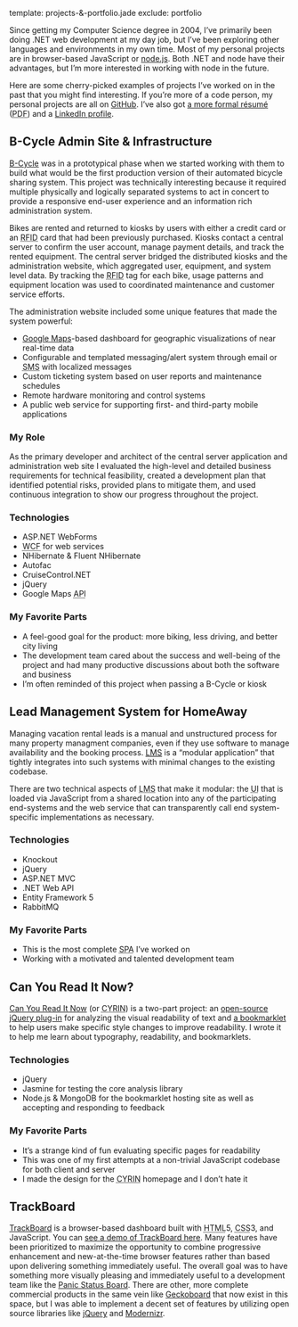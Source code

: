 template: projects-&-portfolio.jade
exclude: portfolio

Since getting my Computer Science degree in 2004, I&rsquo;ve primarily been doing <span class="caphappy">.NET</span> web development at my day job, but I&rsquo;ve been exploring other languages and environments in my own time. Most of my personal projects are in browser-based JavaScript or [node.js](http://nodejs.org). Both <span class="caphappy">.NET</span> and node have their advantages, but I&rsquo;m more interested in working with node in the future.

Here are some cherry-picked examples of projects I&rsquo;ve worked on in the past that you might find interesting. If you&rsquo;re more of a code person, my personal projects are all on [GitHub](https://github.com/kevingorski). I&rsquo;ve also got [a more formal résumé](Kevin%20Gorski%20-%20Resume.pdf) (<abbr title="Portable Document Format">PDF</abbr>) and a [LinkedIn profile](https://www.linkedin.com/in/kevingorski/).


## <a name="bcycle">B-Cycle Admin Site & Infrastructure</a>

[B-Cycle](http://bcycle.com) was in a prototypical phase when we started working with them to build what would be the first production version of their automated bicycle sharing system. This project was technically interesting because it required multiple physically and logically separated systems to act in concert to provide a responsive end-user experience and an information rich administration system.

Bikes are rented and returned to kiosks by users with either a credit card or an <abbr title="Radio Frequency Identification">RFID</abbr> card that had been previously purchased. Kiosks contact a central server to confirm the user account, manage payment details, and track the rented equipment. The central server bridged the distributed kiosks and the administration website, which aggregated user, equipment, and system level data. By tracking the <abbr title="Radio Frequency Identification">RFID</abbr> tag for each bike, usage patterns and equipment location was used to coordinated maintenance and customer service efforts.

The administration website included some unique features that made the system powerful:

* <span>[Google Maps](http://maps.google.com/)-based dashboard for geographic visualizations of near real-time data</span>
* <span>Configurable and templated messaging/alert system through email or <abbr title="Short Message Service">SMS</abbr> with localized messages</span>
* <span>Custom ticketing system based on user reports and maintenance schedules</span>
* <span>Remote hardware monitoring and control systems</span>
* <span>A public web service for supporting first- and third-party mobile applications</span>

### My Role

As the primary developer and architect of the central server application and administration web site I evaluated the high-level and detailed business requirements for technical feasibility, created a development plan that identified potential risks, provided plans to mitigate them, and used continuous integration to show our progress throughout the project.

### Technologies

* <span><span class="caphappy">ASP.NET</span> WebForms</span>
* <span><abbr title="Windows Communication Foundation">WCF</abbr> for web services</span>
* <span>NHibernate & Fluent NHibernate</span>
* <span>Autofac</span>
* <span>CruiseControl<span class="caphappy">.NET</span></span>
* <span>jQuery</span>
* <span>Google Maps <abbr title="Application Programming Interface">API</abbr></span>

### My Favorite Parts

* <span>A feel-good goal for the product: more biking, less driving, and better city living</span>
* <span>The development team cared about the success and well-being of the project and had many productive discussions about both the software and business</span>
* <span>I&rsquo;m often reminded of this project when passing a B-Cycle or kiosk</span>


## <a name="lms">Lead Management System for HomeAway</a>

Managing vacation rental leads is a manual and unstructured process for many property managment companies, even if they use software to manage availability and the booking process. [<abbr title="Lead Management System">LMS</abbr>](http://software.homeaway.com/vacation-rentals/products/lead-management) is a &ldquo;modular application&rdquo; that tightly integrates into such systems with minimal changes to the existing codebase.

There are two technical aspects of <abbr title="Lead Management System">LMS</abbr> that make it modular: the <abbr title="User Interface">UI</abbr> that is loaded via JavaScript from a shared location into any of the participating end-systems and the web service that can transparently call end system-specific implementations as necessary.

### Technologies

* <span>Knockout</span>
* <span>jQuery</span>
* <span>ASP.NET MVC</span>
* <span><span class="caphappy">.NET</span> Web API</span>
* <span>Entity Framework 5</span>
* <span>RabbitMQ</span>

### My Favorite Parts

* <span>This is the most complete <abbr title="Single Page App">SPA</abbr> I&rsquo;ve worked on</span>
* <span>Working with a motivated and talented development team</span>


## <a name="cyrin">Can You Read It Now?</a>

[Can You Read It Now](http://canyoureaditnow.com/) (or <abbr title="Can You Read It Now">CYRIN</abbr>) is a two-part project: an [open-source jQuery plug-in](https://github.com/kevingorski/CanYouReadItNow) for analyzing the visual readability of text and [a bookmarklet](http://canyoureaditnow.com/) to help users make specific style changes to improve readability. I wrote it to help me learn about typography, readability, and bookmarklets.

### Technologies

* <span>jQuery</span>
* <span>Jasmine for testing the core analysis library</span>
* <span>Node.js & MongoDB for the bookmarklet hosting site as well as accepting and responding to feedback</span>

### My Favorite Parts

* <span>It&rsquo;s a strange kind of fun evaluating specific pages for readability</span>
* <span>This was one of my first attempts at a non-trivial JavaScript codebase for both client and server</span>
* <span>I made the design for the <abbr title="Can You Read It Now">CYRIN</abbr> homepage and I don&rsquo;t hate it</span>


## <a name="trackboard">TrackBoard</a>

[TrackBoard](https://github.com/kevingorski/TrackBoard) is a browser-based dashboard built with <abbr title="Hypertext Markup Language">HTML</abbr>5, <abbr title="Cascading Style Sheets">CSS</abbr>3, and JavaScript. You can [see a demo of TrackBoard here](http://kevingorski.github.com/TrackBoard). Many features have been prioritized to maximize the opportunity to combine progressive enhancement and new-at-the-time browser features rather than based upon delivering something immediately useful. The overall goal was to have something more visually pleasing and immediately useful to a development team like the [Panic Status Board](http://www.panic.com/blog/2010/03/the-panic-status-board/). There are other, more complete commercial products in the same vein like [Geckoboard](http://www.geckoboard.com/) that now exist in this space, but I was able to implement a decent set of features by utilizing open source libraries like [jQuery](http://jquery.com/) and [Modernizr](http://modernizr.com/).